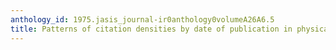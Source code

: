```yaml
---
anthology_id: 1975.jasis_journal-ir0anthology0volumeA26A6.5
title: Patterns of citation densities by date of publication in physical review
---
```

